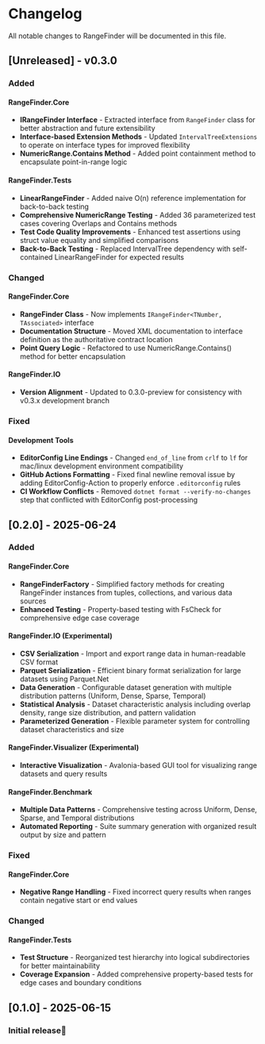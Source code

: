 # Changelog

All notable changes to RangeFinder will be documented in this file.

## [Unreleased] - v0.3.0

### Added

#### RangeFinder.Core

- **IRangeFinder Interface** - Extracted interface from `RangeFinder` class for better abstraction and future extensibility
- **Interface-based Extension Methods** - Updated `IntervalTreeExtensions` to operate on interface types for improved flexibility
- **NumericRange.Contains Method** - Added point containment method to encapsulate point-in-range logic

#### RangeFinder.Tests

- **LinearRangeFinder** - Added naive O(n) reference implementation for back-to-back testing
- **Comprehensive NumericRange Testing** - Added 36 parameterized test cases covering Overlaps and Contains methods
- **Test Code Quality Improvements** - Enhanced test assertions using struct value equality and simplified comparisons
- **Back-to-Back Testing** - Replaced IntervalTree dependency with self-contained LinearRangeFinder for expected results

### Changed

#### RangeFinder.Core

- **RangeFinder Class** - Now implements `IRangeFinder<TNumber, TAssociated>` interface
- **Documentation Structure** - Moved XML documentation to interface definition as the authoritative contract location
- **Point Query Logic** - Refactored to use NumericRange.Contains() method for better encapsulation

#### RangeFinder.IO

- **Version Alignment** - Updated to 0.3.0-preview for consistency with v0.3.x development branch

### Fixed

#### Development Tools

- **EditorConfig Line Endings** - Changed `end_of_line` from `crlf` to `lf` for mac/linux development environment compatibility
- **GitHub Actions Formatting** - Fixed final newline removal issue by adding EditorConfig-Action to properly enforce `.editorconfig` rules
- **CI Workflow Conflicts** - Removed `dotnet format --verify-no-changes` step that conflicted with EditorConfig post-processing

## [0.2.0] - 2025-06-24

### Added

#### RangeFinder.Core

- **RangeFinderFactory** - Simplified factory methods for creating RangeFinder instances from tuples, collections, and various data sources
- **Enhanced Testing** - Property-based testing with FsCheck for comprehensive edge case coverage

#### RangeFinder.IO (Experimental)

- **CSV Serialization** - Import and export range data in human-readable CSV format
- **Parquet Serialization** - Efficient binary format serialization for large datasets using Parquet.Net
- **Data Generation** - Configurable dataset generation with multiple distribution patterns (Uniform, Dense, Sparse, Temporal)
- **Statistical Analysis** - Dataset characteristic analysis including overlap density, range size distribution, and pattern validation
- **Parameterized Generation** - Flexible parameter system for controlling dataset characteristics and size

#### RangeFinder.Visualizer (Experimental)

- **Interactive Visualization** - Avalonia-based GUI tool for visualizing range datasets and query results

#### RangeFinder.Benchmark

- **Multiple Data Patterns** - Comprehensive testing across Uniform, Dense, Sparse, and Temporal distributions
- **Automated Reporting** - Suite summary generation with organized result output by size and pattern

### Fixed

#### RangeFinder.Core

- **Negative Range Handling** - Fixed incorrect query results when ranges contain negative start or end values

### Changed

#### RangeFinder.Tests

- **Test Structure** - Reorganized test hierarchy into logical subdirectories for better maintainability
- **Coverage Expansion** - Added comprehensive property-based tests for edge cases and boundary conditions

## [0.1.0] - 2025-06-15

### Initial release🎉
